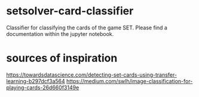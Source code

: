 # setsolver-card-classifier
Classifier for classifying the cards of the game SET. Please find a documentation within the jupyter notebook.

# sources of inspiration
https://towardsdatascience.com/detecting-set-cards-using-transfer-learning-b297dcf3a564
https://medium.com/swlh/image-classification-for-playing-cards-26d660f3149e


